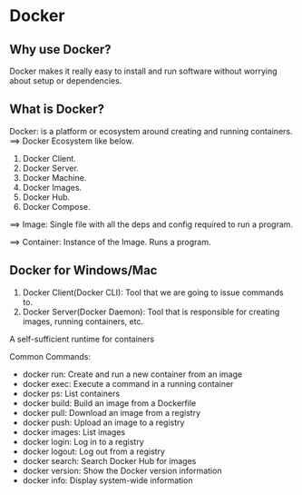 # Docker

## Why use Docker?

Docker makes it really easy to install and run software without worrying about setup or dependencies.

## What is Docker?

Docker: is a platform or ecosystem around creating and running containers.
==> Docker Ecosystem like below.

1. Docker Client.
2. Docker Server.
3. Docker Machine.
4. Docker Images.
5. Docker Hub.
6. Docker Compose.

==> Image: Single file with all the deps and config required to run a program.

==> Container: Instance of the Image. Runs a program.

## Docker for Windows/Mac

1. Docker Client(Docker CLI): Tool that we are going to issue commands to.
2. Docker Server(Docker Daemon): Tool that is responsible for creating images, running containers, etc.

A self-sufficient runtime for containers

Common Commands:

- docker run:  Create and run a new container from an image
- docker exec: Execute a command in a running container
- docker ps: List containers
- docker build: Build an image from a Dockerfile
- docker pull: Download an image from a registry
- docker push: Upload an image to a registry
- docker images: List images
- docker login: Log in to a registry
- docker logout: Log out from a registry
- docker search: Search Docker Hub for images
- docker version: Show the Docker version information
- docker info: Display system-wide information
